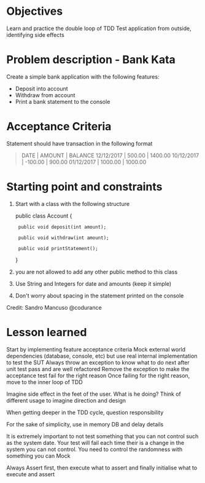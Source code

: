 # Objectives 

Learn and practice the double loop of TDD
Test application from outside, identifying side effects

# Problem description - Bank Kata

Create a simple bank application with the following features:

* Deposit into account
* Withdraw from account
* Print a bank statement to the console

# Acceptance Criteria

Statement should have transaction in the following format

> DATE       | AMOUNT  | BALANCE
> 12/12/2017 | 500.00  | 1400.00
> 10/12/2017 | -100.00 | 900.00
> 01/12/2017 | 1000.00 | 1000.00

# Starting point and constraints

1. Start with a class with the following structure

    public class Account {
        
        public void deposit(int amount);
        
        public void withdraw(int amount);
        
        public void printStatement();
        
    }

2. you are not allowed to add any other public method to this class

3. Use String and Integers for date and amounts (keep it simple)

4. Don't worry about spacing in the statement printed on the console

Credit: Sandro Mancuso @codurance

# Lesson learned

Start by implementing feature acceptance criteria
Mock external world dependencies (database, console, etc) but 
use real internal implementation to test the SUT
Always throw an exception to know what to do next after unit test 
pass and are well refactored
Remove the exception to make the acceptance test fail for the right reason
Once failing for the right reason, move to the inner loop of TDD

Imagine side effect in the feet of the user. What is he doing?
Think of different usage to imagine direction and design

When getting deeper in the TDD cycle, question responsibility

For the sake of simplicity, use in memory DB and delay details

It is extremely important to not test something that you can not control
such as the system date. Your test will fail each time their is a change in
the system you can not control. You need to control the randomness with 
something you can Mock

Always Assert first, then execute what to assert and finally initialise 
what to execute and assert 
